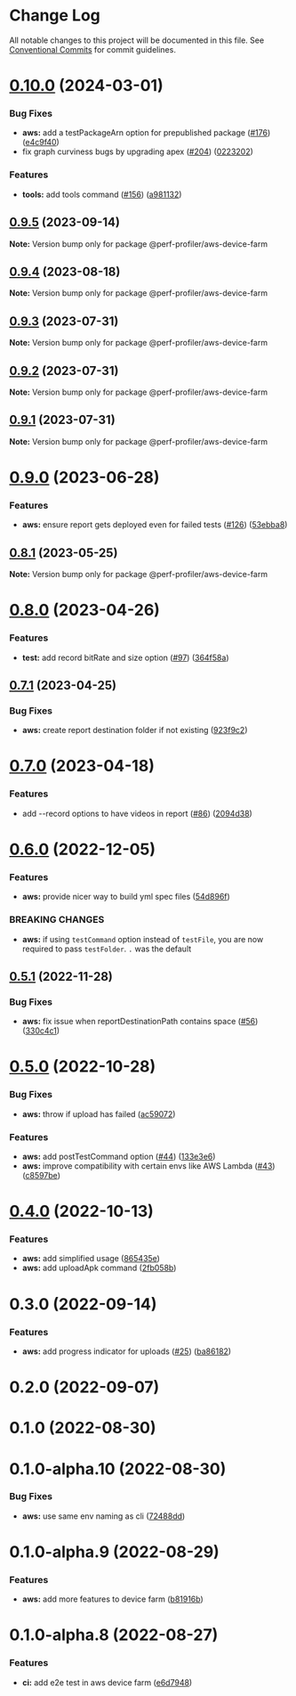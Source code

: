 # Change Log

All notable changes to this project will be documented in this file.
See [Conventional Commits](https://conventionalcommits.org) for commit guidelines.

# [0.10.0](https://github.com/bamlab/flashlight/compare/@perf-profiler/aws-device-farm@0.9.5...@perf-profiler/aws-device-farm@0.10.0) (2024-03-01)

### Bug Fixes

- **aws:** add a testPackageArn option for prepublished package ([#176](https://github.com/bamlab/flashlight/issues/176)) ([e4c9f40](https://github.com/bamlab/flashlight/commit/e4c9f40cfe113f8fbde48b7903d4ca70de77f042))
- fix graph curviness bugs by upgrading apex ([#204](https://github.com/bamlab/flashlight/issues/204)) ([0223202](https://github.com/bamlab/flashlight/commit/0223202301f58fc656e5c6e826bb61d80d899568))

### Features

- **tools:** add tools command ([#156](https://github.com/bamlab/flashlight/issues/156)) ([a981132](https://github.com/bamlab/flashlight/commit/a981132aaa13072fb48f7a1c7989e7d484f7ca6d))

## [0.9.5](https://github.com/bamlab/android-performance-profiler/compare/@perf-profiler/aws-device-farm@0.9.4...@perf-profiler/aws-device-farm@0.9.5) (2023-09-14)

**Note:** Version bump only for package @perf-profiler/aws-device-farm

## [0.9.4](https://github.com/bamlab/android-performance-profiler/compare/@perf-profiler/aws-device-farm@0.9.3...@perf-profiler/aws-device-farm@0.9.4) (2023-08-18)

**Note:** Version bump only for package @perf-profiler/aws-device-farm

## [0.9.3](https://github.com/bamlab/android-performance-profiler/compare/@perf-profiler/aws-device-farm@0.9.2...@perf-profiler/aws-device-farm@0.9.3) (2023-07-31)

**Note:** Version bump only for package @perf-profiler/aws-device-farm

## [0.9.2](https://github.com/bamlab/android-performance-profiler/compare/@perf-profiler/aws-device-farm@0.9.1...@perf-profiler/aws-device-farm@0.9.2) (2023-07-31)

**Note:** Version bump only for package @perf-profiler/aws-device-farm

## [0.9.1](https://github.com/bamlab/android-performance-profiler/compare/@perf-profiler/aws-device-farm@0.9.0...@perf-profiler/aws-device-farm@0.9.1) (2023-07-31)

**Note:** Version bump only for package @perf-profiler/aws-device-farm

# [0.9.0](https://github.com/bamlab/android-performance-profiler/compare/@perf-profiler/aws-device-farm@0.8.1...@perf-profiler/aws-device-farm@0.9.0) (2023-06-28)

### Features

- **aws:** ensure report gets deployed even for failed tests ([#126](https://github.com/bamlab/android-performance-profiler/issues/126)) ([53ebba8](https://github.com/bamlab/android-performance-profiler/commit/53ebba82a1d0aca24c27e7b0ca3012d2944e88d0))

## [0.8.1](https://github.com/bamlab/android-performance-profiler/compare/@perf-profiler/aws-device-farm@0.8.0...@perf-profiler/aws-device-farm@0.8.1) (2023-05-25)

**Note:** Version bump only for package @perf-profiler/aws-device-farm

# [0.8.0](https://github.com/bamlab/android-performance-profiler/compare/@perf-profiler/aws-device-farm@0.7.1...@perf-profiler/aws-device-farm@0.8.0) (2023-04-26)

### Features

- **test:** add record bitRate and size option ([#97](https://github.com/bamlab/android-performance-profiler/issues/97)) ([364f58a](https://github.com/bamlab/android-performance-profiler/commit/364f58a973ad336e1e810b6c6b83c48c709c6ead))

## [0.7.1](https://github.com/bamlab/android-performance-profiler/compare/@perf-profiler/aws-device-farm@0.7.0...@perf-profiler/aws-device-farm@0.7.1) (2023-04-25)

### Bug Fixes

- **aws:** create report destination folder if not existing ([923f9c2](https://github.com/bamlab/android-performance-profiler/commit/923f9c23c293104af79bb8594bd4deefab9fa03b))

# [0.7.0](https://github.com/bamlab/android-performance-profiler/compare/@perf-profiler/aws-device-farm@0.6.0...@perf-profiler/aws-device-farm@0.7.0) (2023-04-18)

### Features

- add --record options to have videos in report ([#86](https://github.com/bamlab/android-performance-profiler/issues/86)) ([2094d38](https://github.com/bamlab/android-performance-profiler/commit/2094d38845a8e96696fea94e91a91cc9f174931d))

# [0.6.0](https://github.com/bamlab/android-performance-profiler/compare/@perf-profiler/aws-device-farm@0.5.1...@perf-profiler/aws-device-farm@0.6.0) (2022-12-05)

### Features

- **aws:** provide nicer way to build yml spec files ([54d896f](https://github.com/bamlab/android-performance-profiler/commit/54d896f2166aae4662d19ce4569d0c105ee84f29))

### BREAKING CHANGES

- **aws:** if using `testCommand` option instead of `testFile`, you are now required to pass `testFolder`. `.` was the default

## [0.5.1](https://github.com/bamlab/android-performance-profiler/compare/@perf-profiler/aws-device-farm@0.5.0...@perf-profiler/aws-device-farm@0.5.1) (2022-11-28)

### Bug Fixes

- **aws:** fix issue when reportDestinationPath contains space ([#56](https://github.com/bamlab/android-performance-profiler/issues/56)) ([330c4c1](https://github.com/bamlab/android-performance-profiler/commit/330c4c1d7137d85fa7ac6f1b2a6ea51569f1f9e4))

# [0.5.0](https://github.com/bamlab/android-performance-profiler/compare/@perf-profiler/aws-device-farm@0.4.0...@perf-profiler/aws-device-farm@0.5.0) (2022-10-28)

### Bug Fixes

- **aws:** throw if upload has failed ([ac59072](https://github.com/bamlab/android-performance-profiler/commit/ac5907227b30ff353f5d7f28c54e78d9d62a8351))

### Features

- **aws:** add postTestCommand option ([#44](https://github.com/bamlab/android-performance-profiler/issues/44)) ([133e3e6](https://github.com/bamlab/android-performance-profiler/commit/133e3e64c9dea3d602e0755bf5a1a162cdcc2397))
- **aws:** improve compatibility with certain envs like AWS Lambda ([#43](https://github.com/bamlab/android-performance-profiler/issues/43)) ([c8597be](https://github.com/bamlab/android-performance-profiler/commit/c8597be91ca19d51a47d2466aead8bb51fbdbc05))

# [0.4.0](https://github.com/bamlab/android-performance-profiler/compare/@perf-profiler/aws-device-farm@0.3.0...@perf-profiler/aws-device-farm@0.4.0) (2022-10-13)

### Features

- **aws:** add simplified usage ([865435e](https://github.com/bamlab/android-performance-profiler/commit/865435e35540a108a4af9c47e124b25819f05df2))
- **aws:** add uploadApk command ([2fb058b](https://github.com/bamlab/android-performance-profiler/commit/2fb058bd204526f48e63b7a25211309228b8740e))

# 0.3.0 (2022-09-14)

### Features

- **aws:** add progress indicator for uploads ([#25](https://github.com/bamlab/android-performance-profiler/issues/25)) ([ba86182](https://github.com/bamlab/android-performance-profiler/commit/ba8618260c0662bc6581123b123ac6418c020ccf))

# 0.2.0 (2022-09-07)

# 0.1.0 (2022-08-30)

# 0.1.0-alpha.10 (2022-08-30)

### Bug Fixes

- **aws:** use same env naming as cli ([72488dd](https://github.com/bamlab/android-performance-profiler/commit/72488dd4c1846cc9fe406699ae7efc0483276de3))

# 0.1.0-alpha.9 (2022-08-29)

### Features

- **aws:** add more features to device farm ([b81916b](https://github.com/bamlab/android-performance-profiler/commit/b81916bab7b3e1df67c8f21383f294d6fc571c50))

# 0.1.0-alpha.8 (2022-08-27)

### Features

- **ci:** add e2e test in aws device farm ([e6d7948](https://github.com/bamlab/android-performance-profiler/commit/e6d79489a938ed3dc059288c3b90d28a331fb6a6))
